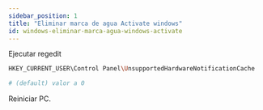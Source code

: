 ```yaml
---
sidebar_position: 1
title: "Eliminar marca de agua Activate windows"
id: windows-eliminar-marca-agua-windows-activate
---
```


Ejecutar regedit

```bash
HKEY_CURRENT_USER\Control Panel\UnsupportedHardwareNotificationCache

# (default) valor a 0
```

Reiniciar PC.
